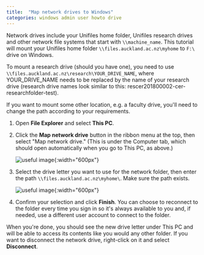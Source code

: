 ```yaml
---
title:  "Map network drives to Windows"
categories: windows admin user howto drive
---
```


Network drives include your Unifiles home folder, Unifiles research drives and other network file systems that start with `\\machine_name`.
This tutorial will mount your Unifiles home folder `\\files.auckland.ac.nz\myhome` to `F:\` drive on Windows.

To mount a research drive (should you have one), you need to use `\\files.auckland.ac.nz\research\YOUR_DRIVE_NAME`, where YOUR_DRIVE_NAME needs to be replaced by the name of your research drive (research drive names look similar to this: rescer201800002-cer-researchfolder-test).

If you want to mount some other location, e.g. a faculty drive, you'll need to change the path according to your requirements.

1. Open **File Explorer** and select **This PC**.

2. Click the **Map network drive** button in the ribbon menu at the top, then select "Map network drive." (This is under the Computer tab, which should open automatically when you go to This PC, as above.)

    ![useful image](/cer-documentation/assets/map-screenshot1.png){:width="600px"}

3. Select the drive letter you want to use for the network folder, then enter the path `\\files.auckland.ac.nz\myhome\`. Make sure the path exists.

    ![useful image](/cer-documentation/assets/map-screenshot2.png){:width="600px"}

4. Confirm your selection and click **Finish**. You can choose to reconnect to the folder every time you sign in so it's always available to you and, if needed, use a different user account to connect to the folder.

When you're done, you should see the new drive letter under This PC and will be able to access its contents like you would any other folder. If you want to disconnect the network drive, right-click on it and select **Disconnect**.

